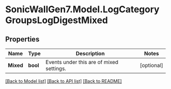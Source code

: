 # SonicWallGen7.Model.LogCategoryGroupsLogDigestMixed

## Properties

Name | Type | Description | Notes
------------ | ------------- | ------------- | -------------
**Mixed** | **bool** | Events under this are of mixed settings. | [optional] 

[[Back to Model list]](../README.md#documentation-for-models) [[Back to API list]](../README.md#documentation-for-api-endpoints) [[Back to README]](../README.md)

